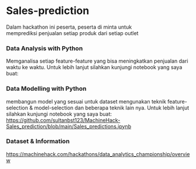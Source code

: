 # Sales-prediction
Dalam hackathon ini peserta, peserta di minta untuk  
memprediksi penjualan setiap produk dari setiap outlet

### Data Analysis with Python
Memganalisa setiap feature-feature yang bisa meningkatkan penjualan dari waktu ke waktu. 
Untuk lebih lanjut silahkan kunjungi notebook yang saya buat:

### Data Modelling with Python
membangun model yang sesuai untuk dataset mengunakan teknik feature-selection & model-selection dan beberapa teknik lain nya. 
Untuk lebih lanjut silahkan kunjungi notebook yang saya buat:
https://github.com/sultanbst123/MachineHack-Sales_prediction/blob/main/Sales_predictions.ipynb

### Dataset & Information
https://machinehack.com/hackathons/data_analytics_championship/overview
